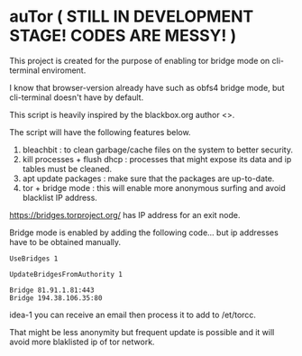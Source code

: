 # auTor ( STILL IN DEVELOPMENT STAGE! CODES ARE MESSY! )

This project is created for the purpose of enabling tor bridge mode on cli-terminal enviroment. 

I know that browser-version already have such as obfs4 bridge mode, but cli-terminal doesn't have by default. 

This script is heavily inspired by the blackbox.org author <<gitrepo>>. 
  
The script will have the following features below.

1. bleachbit : to clean garbage/cache files on the system to better security.
2. kill processes + flush dhcp : processes that might expose its data and ip tables must be cleaned.
3. apt update packages : make sure that the packages are up-to-date. 
4. tor + bridge mode : this will enable more anonymous surfing and avoid blacklist IP address. 

https://bridges.torproject.org/ has IP address for an exit node. 



Bridge mode is enabled by adding the following code...
but ip addresses have to be obtained manually.

```
UseBridges 1

UpdateBridgesFromAuthority 1

Bridge 81.91.1.81:443
Bridge 194.38.106.35:80
```

idea-1 you can receive an email then process it to add to /et/torcc. 

That might be less anonymity but frequent update is possible and it will avoid more blaklisted ip of tor network.
